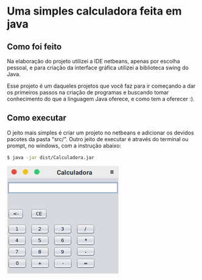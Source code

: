 # Uma simples calculadora feita em java

## Como foi feito

<p>Na elaboração do projeto utilizei a IDE netbeans, apenas por escolha pessoal, e para criação da interface gráfica utilizei a biblioteca swing do Java.</p>
<p>Esse projeto é um daqueles projetos que você faz para ir começando a dar os primeiros passos na criação de programas e buscando tomar conhecimento do que a linguagem Java oferece, e como tem a oferecer :).</p>

## Como executar

<p>O  jeito mais simples é criar um projeto no netbeans e adicionar os devidos pacotes da pasta "src/". Outro jeito de executar é através do terminal ou prompt, no windows, com a instrução abaixo:</p>

``` bash
$ java -jar dist/Calculadora.jar
```

![imagem](image/Calculadora.png "Imagem do programa")
